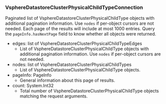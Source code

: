 ### VsphereDatastoreClusterPhysicalChildTypeConnection
Paginated list of VsphereDatastoreClusterPhysicalChildType objects with additional pagination information. Use `nodes` if per-object cursors are not needed. Each page of the results will include at most 1000 entries. Query the `pageInfo.hasNextPage` field to know whether all objects were returned.

- edges: list of VsphereDatastoreClusterPhysicalChildTypeEdges
  - List of VsphereDatastoreClusterPhysicalChildType objects with additional pagination information. Use `nodes` if per-object cursors are not needed.
- nodes: list of VsphereDatastoreClusterPhysicalChildTypes
  - List of VsphereDatastoreClusterPhysicalChildType objects.
- pageInfo: PageInfo
  - General information about this page of results.
- count: System.Int32
  - Total number of VsphereDatastoreClusterPhysicalChildType objects matching the request arguments.
